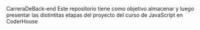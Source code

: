 CarreraDeBack-end
Este repositorio tiene como objetivo almacenar y luego presentar las distintitas etapas del proyecto del curso de JavaScript en CoderHouse
